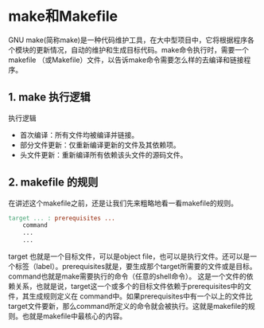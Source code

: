 # make和Makefile

GNU make(简称make)是一种代码维护工具，在大中型项目中，它将根据程序各个模块的更新情况，自动的维护和生成目标代码。make命令执行时，需要一个 makefile （或Makefile）文件，以告诉make命令需要怎么样的去编译和链接程序。

## 1. make 执行逻辑

执行逻辑

- 首次编译：所有文件均被编译并链接。
- 部分文件更新：仅重新编译更新的文件及其依赖项。
- 头文件更新：重新编译所有依赖该头文件的源码文件。

## 2. makefile 的规则
在讲述这个makefile之前，还是让我们先来粗略地看一看makefile的规则。
```makefile
target ... : prerequisites ...
    command
    ...
    ...
```
target 也就是一个目标文件，可以是object file，也可以是执行文件。还可以是一个标签（label）。prerequisites就是，要生成那个target所需要的文件或是目标。command也就是make需要执行的命令（任意的shell命令）。 这是一个文件的依赖关系，也就是说，target这一个或多个的目标文件依赖于prerequisites中的文件，其生成规则定义在 command中。如果prerequisites中有一个以上的文件比target文件要新，那么command所定义的命令就会被执行。这就是makefile的规则。也就是makefile中最核心的内容。